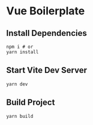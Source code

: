 # Vue Boilerplate

## Install Dependencies

```shell
npm i # or
yarn install
```

## Start Vite Dev Server

```shell
yarn dev
```

## Build Project

```shell
yarn build
```

